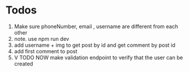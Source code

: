 # Todos

1. Make sure phoneNumber, email , username are different from each other
2. note. use npm run dev
3. add username + img to get post by id and get comment by post id
4. add first comment to post
5. V TODO NOW make validation endpoint to verify that the user can be created
